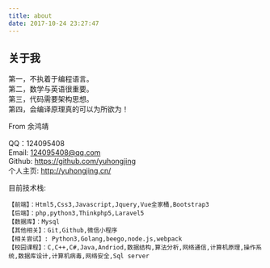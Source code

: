 ```yaml
---
title: about
date: 2017-10-24 23:27:47
---
```

## 关于我

第一，不执着于编程语言。  
第二，数学与英语很重要。  
第三，代码需要架构思想。  
第四，会编译原理真的可以为所欲为！

From 余鸿靖

QQ：124095408  
Email: 124095408@qq.com  
Github: https://github.com/yuhongjing  
个人主页: http://yuhongjing.cn/

目前技术栈:
> 
    【前端】：Html5,Css3,Javascript,Jquery,Vue全家桶,Bootstrap3
    【后端】：php,python3,Thinkphp5,Laravel5
    【数据库】：Mysql
    【其他相关】：Git,Github,微信小程序
    【相关尝试】: Python3,Golang,beego,node.js,webpack
    【校园课程】：C,C++,C#,Java,Andriod,数据结构,算法分析,网络通信,计算机原理,操作系统,数据库设计,计算机病毒,网络安全,Sql server